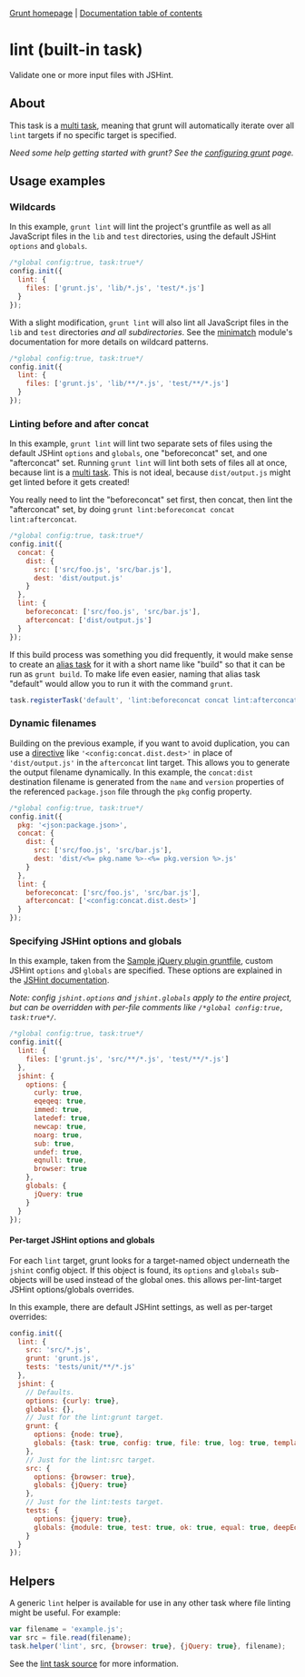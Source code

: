 [Grunt homepage](https://github.com/cowboy/grunt) | [Documentation table of contents](toc.md)

# lint (built-in task)
Validate one or more input files with JSHint.

## About

This task is a [multi task](tasks_creating.md), meaning that grunt will automatically iterate over all `lint` targets if no specific target is specified.

_Need some help getting started with grunt? See the [configuring grunt](configuring.md) page._

## Usage examples

### Wildcards

In this example, `grunt lint` will lint the project's gruntfile as well as all JavaScript files in the `lib` and `test` directories, using the default JSHint `options` and `globals`.

```javascript
/*global config:true, task:true*/
config.init({
  lint: {
    files: ['grunt.js', 'lib/*.js', 'test/*.js']
  }
});
```

With a slight modification, `grunt lint` will also lint all JavaScript files in the `lib` and `test` directories _and all subdirectories_. See the [minimatch](https://github.com/isaacs/minimatch) module's documentation for more details on wildcard patterns.

```javascript
/*global config:true, task:true*/
config.init({
  lint: {
    files: ['grunt.js', 'lib/**/*.js', 'test/**/*.js']
  }
});
```

### Linting before and after concat

In this example, `grunt lint` will lint two separate sets of files using the default JSHint `options` and `globals`, one "beforeconcat" set, and one "afterconcat" set. Running `grunt lint` will lint both sets of files all at once, because lint is a [multi task](tasks_creating.md). This is not ideal, because `dist/output.js` might get linted before it gets created!

You really need to lint the "beforeconcat" set first, then concat, then lint the "afterconcat" set, by doing `grunt lint:beforeconcat concat lint:afterconcat`.

```javascript
/*global config:true, task:true*/
config.init({
  concat: {
    dist: {
      src: ['src/foo.js', 'src/bar.js'],
      dest: 'dist/output.js'
    }
  },
  lint: {
    beforeconcat: ['src/foo.js', 'src/bar.js'],
    afterconcat: ['dist/output.js']
  }
});
```

If this build process was something you did frequently, it would make sense to create an [alias task](tasks_creating.md) for it with a short name like "build" so that it can be run as `grunt build`. To make life even easier, naming that alias task "default" would allow you to run it with the command `grunt`.

```javascript
task.registerTask('default', 'lint:beforeconcat concat lint:afterconcat');
```

### Dynamic filenames

Building on the previous example, if you want to avoid duplication, you can use a [directive](helpers_directives.md) like `'<config:concat.dist.dest>'` in place of `'dist/output.js'` in the `afterconcat` lint target. This allows you to generate the output filename dynamically. In this example, the `concat:dist` destination filename is generated from the `name` and `version` properties of the referenced `package.json` file through the `pkg` config property.

```javascript
/*global config:true, task:true*/
config.init({
  pkg: '<json:package.json>',
  concat: {
    dist: {
      src: ['src/foo.js', 'src/bar.js'],
      dest: 'dist/<%= pkg.name %>-<%= pkg.version %>.js'
    }
  },
  lint: {
    beforeconcat: ['src/foo.js', 'src/bar.js'],
    afterconcat: ['<config:concat.dist.dest>']
  }
});
```

### Specifying JSHint options and globals

In this example, taken from the [Sample jQuery plugin gruntfile](https://github.com/cowboy/grunt-jquery-example/blob/master/grunt.js), custom JSHint `options` and `globals` are specified. These options are explained in the [JSHint documentation](http://www.jshint.com/options/).

_Note: config `jshint.options` and `jshint.globals` apply to the entire project, but can be overridden with per-file comments like `/*global config:true, task:true*/`._

```javascript
/*global config:true, task:true*/
config.init({
  lint: {
    files: ['grunt.js', 'src/**/*.js', 'test/**/*.js']
  },
  jshint: {
    options: {
      curly: true,
      eqeqeq: true,
      immed: true,
      latedef: true,
      newcap: true,
      noarg: true,
      sub: true,
      undef: true,
      eqnull: true,
      browser: true
    },
    globals: {
      jQuery: true
    }
  }
});
```

#### Per-target JSHint options and globals

For each `lint` target, grunt looks for a target-named object underneath the `jshint` config object. If this object is found, its `options` and `globals` sub-objects will be used instead of the global ones. this allows per-lint-target JSHint options/globals overrides.

In this example, there are default JSHint settings, as well as per-target overrides:

```javascript
config.init({
  lint: {
    src: 'src/*.js',
    grunt: 'grunt.js',
    tests: 'tests/unit/**/*.js'
  },
  jshint: {
    // Defaults.
    options: {curly: true},
    globals: {},
    // Just for the lint:grunt target.
    grunt: {
      options: {node: true},
      globals: {task: true, config: true, file: true, log: true, template: true}
    },
    // Just for the lint:src target.
    src: {
      options: {browser: true},
      globals: {jQuery: true}
    },
    // Just for the lint:tests target.
    tests: {
      options: {jquery: true},
      globals: {module: true, test: true, ok: true, equal: true, deepEqual: true, QUnit: true}
    }
  }
});
```

## Helpers

A generic `lint` helper is available for use in any other task where file linting might be useful. For example:

```javascript
var filename = 'example.js';
var src = file.read(filename);
task.helper('lint', src, {browser: true}, {jQuery: true}, filename);
```

See the [lint task source](https://github.com/cowboy/grunt/blob/master/tasks/lint.js) for more information.
